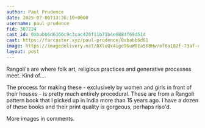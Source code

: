 ```yaml
---
author: Paul Prudence
date: 2025-07-06T13:36:10+0000
username: paul-prudence
fid: 307224
cast_id: 0xbabb6d6166c9c3cac420f11b71b4e6884f69d514
cast: https://farcaster.xyz/paul-prudence/0xbabb6d61
image: https://imagedelivery.net/BXluQx4ige9GuW0Ia56BHw/ef6a182f-73af-4321-ca77-4c11df8ae400/original
layout: post
---
```

Rangoli's are where folk art, religious practices and generative processes meet. Kind of....  
  
The process for making these - exclusively by women and girls in front of their houses - is pretty much entirely procedural. These are from a Rangoli pattern book that I picked up in India more than 15 years ago. I have a dozen of these books and their print quality is gorgeous, perhaps riso'd.  
  
More images in comments.  

<img src='https://imagedelivery.net/BXluQx4ige9GuW0Ia56BHw/ef6a182f-73af-4321-ca77-4c11df8ae400/original' alt='' referrerpolicy='no-referrer'/>